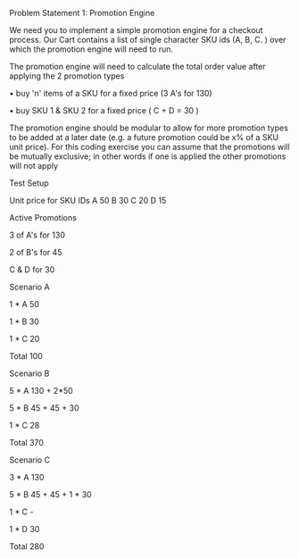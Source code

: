 Problem Statement 1: Promotion Engine

We need you to implement a simple promotion engine for a checkout process. Our Cart contains a list of single character
SKU ids (A, B, C. ) over which the promotion engine will need to run.

The promotion engine will need to calculate the total order value after applying the 2 promotion types

  • buy &#39;n&#39; items of a SKU for a fixed price (3 A&#39;s for 130)
  
  • buy SKU 1 &amp; SKU 2 for a fixed price ( C + D = 30 )
  
The promotion engine should be modular to allow for more promotion types to be added at a later date (e.g. a future
promotion could be x% of a SKU unit price). For this coding exercise you can assume that the promotions will be mutually
exclusive; in other words if one is applied the other promotions will not apply

Test Setup

Unit price for SKU IDs
A 50
B 30
C 20
D 15

Active Promotions

3 of A&#39;s for 130

2 of B&#39;s for 45

C &amp; D for 30


Scenario A

1 * A 50

1 * B 30

1 * C 20

Total 100


Scenario B

5 * A 130 + 2*50

5 * B 45 + 45 + 30

1 * C 28

Total 370


Scenario C

3 * A 130

5 * B 45 + 45 + 1 * 30

1 * C -

1 * D 30

Total 280
